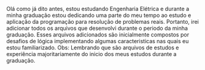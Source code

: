 Olá como já dito antes, estou estudando Engenharia Elétrica e durante a minha graduação estou dedicando uma parte do meu tempo ao estudo e aplicação da programação para resolução de problemas reais.
    Portanto, irei adicionar todos os arquivos que desenvolvi durante o periodo da minha graduação.
    Esses arquivos adicionados são inicialmente compostos por desafios de lógica implementando algumas caracteristicas nas quais eu estou familiarizado.
        Obs: Lembrando que são arquivos de estudos e experiência majoritariamente do inicio dos meus estudos durante a graduação.
    